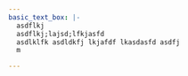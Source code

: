 ```yaml
---
basic_text_box: |-
  asdflkj
  asdflkj;lajsd;lfkjasfd
  asdlklfk asdldkfj lkjafdf lkasdasfd asdfj
  m

---
```

